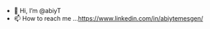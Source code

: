 - 👋 Hi, I’m @abiyT
- 📫 How to reach me ...https://www.linkedin.com/in/abiytemesgen/

<!---
abiyT/abiyT is a ✨ special ✨ repository because its `README.md` (this file) appears on your GitHub profile.
You can click the Preview link to take a look at your changes.
--->
